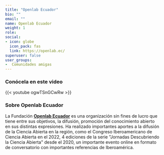 ```yaml
---
title: "Openlab Ecuador"
bio: ""
email: ""
name: Openlab Ecuador
weight: 1
role: 
social:
- icon: globe
  icon_pack: fas
  link: https://openlab.ec/
superuser: false
user_groups:
-  Comunidades amigas
---
```


### Conócela en este video

{{< youtube ogwTSnGCwRw >}} 

### Sobre Openlab Ecuador

La Fundación **[Openlab Ecuador](https://openlab.ec/)** es una organización sin fines de lucro que tiene entre sus objetivos, la difusión, promoción del conocimiento abierto en sus distintas expresiones. Ha realizado importantes aportes a la difusión de la Ciencia Abierta en la región, como el Congreso Iberoamericano de Ciencia Abierta en el 2022, 4 ediciones de la serie "Jornadas Descubriendo la Ciencia Abierta" desde el 2020, un importante evento online en formato de conversatorio con importantes referencias de Iberoamérica.
